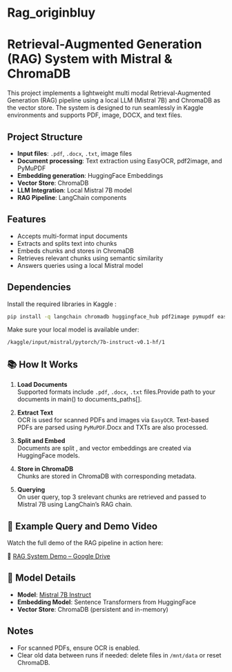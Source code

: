 # Rag_originbluy


# Retrieval-Augmented Generation (RAG) System with Mistral & ChromaDB

This project implements a lightweight multi modal Retrieval-Augmented Generation (RAG) pipeline using a local LLM (Mistral 7B) and ChromaDB as the vector store. The system is designed to run seamlessly in Kaggle environments and supports PDF, image, DOCX, and text files.

##  Project Structure

- **Input files**: `.pdf`, `.docx`, `.txt`, image files
- **Document processing**: Text extraction using EasyOCR, pdf2image, and PyMuPDF
- **Embedding generation**: HuggingFace Embeddings
- **Vector Store**: ChromaDB
- **LLM Integration**: Local Mistral 7B model
- **RAG Pipeline**: LangChain components

##  Features

- Accepts multi-format input documents
- Extracts and splits text into chunks
- Embeds chunks and stores in ChromaDB
- Retrieves relevant chunks using semantic similarity
- Answers queries using a local Mistral model

##  Dependencies

Install the required libraries in Kaggle :

```bash
pip install -q langchain chromadb huggingface_hub pdf2image pymupdf easyocr python-docx opencv-python
```

Make sure your local model is available under:

```
/kaggle/input/mistral/pytorch/7b-instruct-v0.1-hf/1
```


## 📚 How It Works

1. **Load Documents**  
   Supported formats include `.pdf`, `.docx`, `.txt` files.Provide path to your documents in main() to documents_paths[].

2. **Extract Text**  
   OCR is used for scanned PDFs and images via `EasyOCR`. Text-based PDFs are parsed using `PyMuPDF`.Docx and TXTs are also processed.

3. **Split and Embed**  
   Documents are split , and vector embeddings are created via HuggingFace models.

4. **Store in ChromaDB**  
   Chunks are stored in ChromaDB with corresponding metadata.

5. **Querying**  
   On user query, top 3 srelevant chunks are retrieved and passed to Mistral 7B using LangChain’s RAG chain.

## 🧪 Example Query and  Demo Video

Watch the full demo of the RAG pipeline in action here:

🔗 [RAG System Demo – Google Drive](https://drive.google.com/file/d/1gf1Y0_CAo2j5m5X9CXcZ-Gsv4JLl7UQ7/view?usp=drive_link)

## 🧠 Model Details

- **Model**: [Mistral 7B Instruct](https://huggingface.co/mistralai/Mistral-7B-Instruct-v0.1)
- **Embedding Model**: Sentence Transformers from HuggingFace
- **Vector Store**: ChromaDB (persistent and in-memory)

##  Notes

- For scanned PDFs, ensure OCR is enabled.
- Clear old data between runs if needed: delete files in `/mnt/data` or reset ChromaDB.

